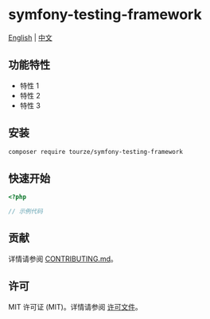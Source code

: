 # symfony-testing-framework

[English](README.md) | [中文](README.zh-CN.md)



## 功能特性

- 特性 1
- 特性 2
- 特性 3

## 安装

```bash
composer require tourze/symfony-testing-framework
```

## 快速开始

```php
<?php

// 示例代码
```

## 贡献

详情请参阅 [CONTRIBUTING.md](CONTRIBUTING.md)。

## 许可

MIT 许可证 (MIT)。详情请参阅 [许可文件](LICENSE)。
